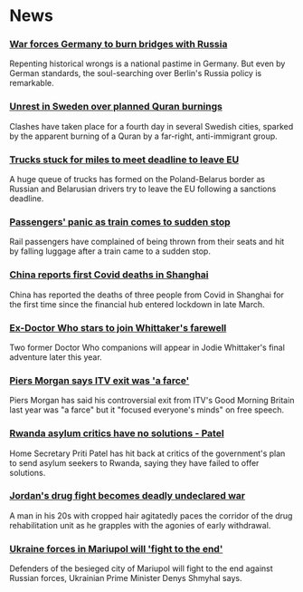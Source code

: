 # News
### [War forces Germany to burn bridges with Russia](https://www.bbc.com/news/world-europe-61118706)
Repenting historical wrongs is a national pastime in Germany. But even by German standards, the soul-searching over Berlin's Russia policy is remarkable. 
### [Unrest in Sweden over planned Quran burnings](https://www.bbc.com/news/world-europe-61134734)
Clashes have taken place for a fourth day in several Swedish cities, sparked by the apparent burning of a Quran by a far-right, anti-immigrant group. 
### [Trucks stuck for miles to meet deadline to leave EU](https://www.bbc.com/news/world-europe-61133439)
A huge queue of trucks has formed on the Poland-Belarus border as Russian and Belarusian drivers try to leave the EU following a sanctions deadline.
### [Passengers' panic as train comes to sudden stop](https://www.bbc.com/news/uk-61136024)
Rail passengers have complained of being thrown from their seats and hit by falling luggage after a train came to a sudden stop.
### [China reports first Covid deaths in Shanghai](https://www.bbc.com/news/world-asia-china-61036737)
China has reported the deaths of three people from Covid in Shanghai for the first time since the financial hub entered lockdown in late March.
### [Ex-Doctor Who stars to join Whittaker's farewell](https://www.bbc.com/news/entertainment-arts-61111999)
Two former Doctor Who companions will appear in Jodie Whittaker's final adventure later this year.
### [Piers Morgan says ITV exit was 'a farce'](https://www.bbc.com/news/entertainment-arts-61105178)
Piers Morgan has said his controversial exit from ITV's Good Morning Britain last year was "a farce" but it "focused everyone's minds" on free speech.
### [Rwanda asylum critics have no solutions - Patel](https://www.bbc.com/news/uk-61137081)
Home Secretary Priti Patel has hit back at critics of the government's plan to send asylum seekers to Rwanda, saying they have failed to offer solutions.
### [Jordan's drug fight becomes deadly undeclared war](https://www.bbc.com/news/world-middle-east-61040359)
A man in his 20s with cropped hair agitatedly paces the corridor of the drug rehabilitation unit as he grapples with the agonies of early withdrawal. 
### [Ukraine forces in Mariupol will 'fight to the end'](https://www.bbc.com/news/world-europe-61135901)
Defenders of the besieged city of Mariupol will fight to the end against Russian forces, Ukrainian Prime Minister Denys Shmyhal says.
